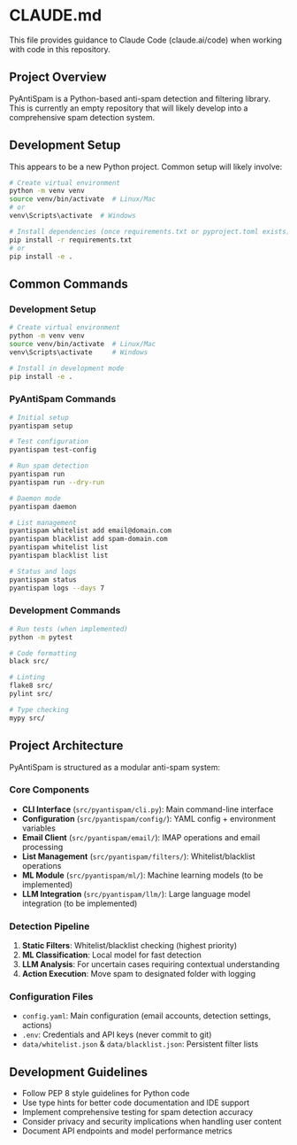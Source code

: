 # CLAUDE.md

This file provides guidance to Claude Code (claude.ai/code) when working with code in this repository.

## Project Overview

PyAntiSpam is a Python-based anti-spam detection and filtering library. This is currently an empty repository that will likely develop into a comprehensive spam detection system.

## Development Setup

This appears to be a new Python project. Common setup will likely involve:

```bash
# Create virtual environment
python -m venv venv
source venv/bin/activate  # Linux/Mac
# or
venv\Scripts\activate  # Windows

# Install dependencies (once requirements.txt or pyproject.toml exists)
pip install -r requirements.txt
# or
pip install -e .
```

## Common Commands

### Development Setup
```bash
# Create virtual environment
python -m venv venv
source venv/bin/activate  # Linux/Mac
venv\Scripts\activate     # Windows

# Install in development mode
pip install -e .
```

### PyAntiSpam Commands
```bash
# Initial setup
pyantispam setup

# Test configuration
pyantispam test-config

# Run spam detection
pyantispam run
pyantispam run --dry-run

# Daemon mode
pyantispam daemon

# List management
pyantispam whitelist add email@domain.com
pyantispam blacklist add spam-domain.com
pyantispam whitelist list
pyantispam blacklist list

# Status and logs
pyantispam status
pyantispam logs --days 7
```

### Development Commands
```bash
# Run tests (when implemented)
python -m pytest

# Code formatting
black src/

# Linting
flake8 src/
pylint src/

# Type checking
mypy src/
```

## Project Architecture

PyAntiSpam is structured as a modular anti-spam system:

### Core Components
- **CLI Interface** (`src/pyantispam/cli.py`): Main command-line interface
- **Configuration** (`src/pyantispam/config/`): YAML config + environment variables
- **Email Client** (`src/pyantispam/email/`): IMAP operations and email processing
- **List Management** (`src/pyantispam/filters/`): Whitelist/blacklist operations
- **ML Module** (`src/pyantispam/ml/`): Machine learning models (to be implemented)
- **LLM Integration** (`src/pyantispam/llm/`): Large language model integration (to be implemented)

### Detection Pipeline
1. **Static Filters**: Whitelist/blacklist checking (highest priority)
2. **ML Classification**: Local model for fast detection
3. **LLM Analysis**: For uncertain cases requiring contextual understanding
4. **Action Execution**: Move spam to designated folder with logging

### Configuration Files
- `config.yaml`: Main configuration (email accounts, detection settings, actions)
- `.env`: Credentials and API keys (never commit to git)
- `data/whitelist.json` & `data/blacklist.json`: Persistent filter lists

## Development Guidelines

- Follow PEP 8 style guidelines for Python code
- Use type hints for better code documentation and IDE support
- Implement comprehensive testing for spam detection accuracy
- Consider privacy and security implications when handling user content
- Document API endpoints and model performance metrics